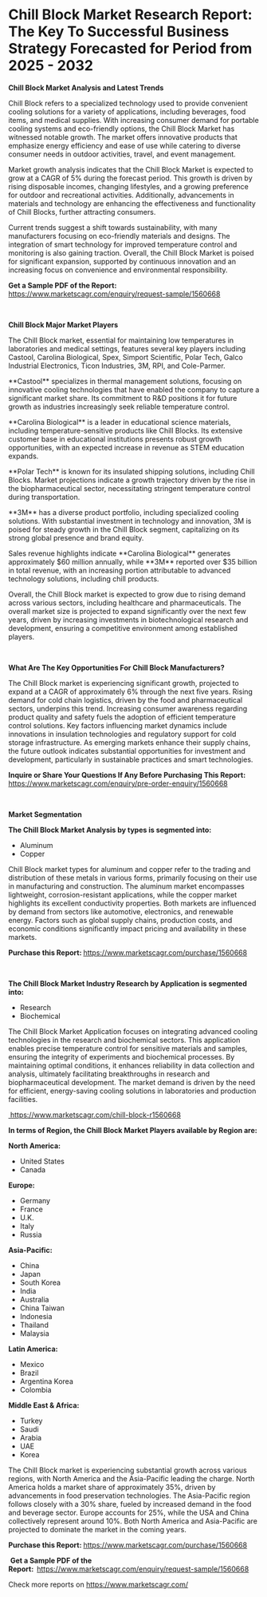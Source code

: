 <p><h1>Chill Block Market Research Report: The Key To Successful Business Strategy Forecasted for Period from 2025 - 2032</h1></p><p><strong>Chill Block Market Analysis and Latest Trends</strong></p>
<p><p>Chill Block refers to a specialized technology used to provide convenient cooling solutions for a variety of applications, including beverages, food items, and medical supplies. With increasing consumer demand for portable cooling systems and eco-friendly options, the Chill Block Market has witnessed notable growth. The market offers innovative products that emphasize energy efficiency and ease of use while catering to diverse consumer needs in outdoor activities, travel, and event management.</p><p>Market growth analysis indicates that the Chill Block Market is expected to grow at a CAGR of 5% during the forecast period. This growth is driven by rising disposable incomes, changing lifestyles, and a growing preference for outdoor and recreational activities. Additionally, advancements in materials and technology are enhancing the effectiveness and functionality of Chill Blocks, further attracting consumers.</p><p>Current trends suggest a shift towards sustainability, with many manufacturers focusing on eco-friendly materials and designs. The integration of smart technology for improved temperature control and monitoring is also gaining traction. Overall, the Chill Block Market is poised for significant expansion, supported by continuous innovation and an increasing focus on convenience and environmental responsibility.</p></p>
<p><strong>Get a Sample PDF of the Report:&nbsp;</strong> <a href="https://www.marketscagr.com/enquiry/request-sample/1560668?utm_campaign=2202&utm_medium=2&utm_source=Github&utm_content=ia&utm_term=16022025&utm_id=chill-block">https://www.marketscagr.com/enquiry/request-sample/1560668</a></p>
<p>&nbsp;</p>
<p><strong>Chill Block Major Market Players</strong></p>
<p><p>The Chill Block market, essential for maintaining low temperatures in laboratories and medical settings, features several key players including Castool, Carolina Biological, Spex, Simport Scientific, Polar Tech, Galco Industrial Electronics, Ticon Industries, 3M, RPI, and Cole-Parmer.</p><p>**Castool** specializes in thermal management solutions, focusing on innovative cooling technologies that have enabled the company to capture a significant market share. Its commitment to R&D positions it for future growth as industries increasingly seek reliable temperature control.</p><p>**Carolina Biological** is a leader in educational science materials, including temperature-sensitive products like Chill Blocks. Its extensive customer base in educational institutions presents robust growth opportunities, with an expected increase in revenue as STEM education expands.</p><p>**Polar Tech** is known for its insulated shipping solutions, including Chill Blocks. Market projections indicate a growth trajectory driven by the rise in the biopharmaceutical sector, necessitating stringent temperature control during transportation.</p><p>**3M** has a diverse product portfolio, including specialized cooling solutions. With substantial investment in technology and innovation, 3M is poised for steady growth in the Chill Block segment, capitalizing on its strong global presence and brand equity.</p><p>Sales revenue highlights indicate **Carolina Biological** generates approximately $60 million annually, while **3M** reported over $35 billion in total revenue, with an increasing portion attributable to advanced technology solutions, including chill products.</p><p>Overall, the Chill Block market is expected to grow due to rising demand across various sectors, including healthcare and pharmaceuticals. The overall market size is projected to expand significantly over the next few years, driven by increasing investments in biotechnological research and development, ensuring a competitive environment among established players.</p></p>
<p>&nbsp;</p>
<p><strong>What Are The Key Opportunities For Chill Block Manufacturers?</strong></p>
<p><p>The Chill Block market is experiencing significant growth, projected to expand at a CAGR of approximately 6% through the next five years. Rising demand for cold chain logistics, driven by the food and pharmaceutical sectors, underpins this trend. Increasing consumer awareness regarding product quality and safety fuels the adoption of efficient temperature control solutions. Key factors influencing market dynamics include innovations in insulation technologies and regulatory support for cold storage infrastructure. As emerging markets enhance their supply chains, the future outlook indicates substantial opportunities for investment and development, particularly in sustainable practices and smart technologies.</p></p>
<p><strong>Inquire or Share Your Questions If Any Before Purchasing This Report:</strong> <a href="https://www.marketscagr.com/enquiry/pre-order-enquiry/1560668?utm_campaign=2202&utm_medium=2&utm_source=Github&utm_content=ia&utm_term=16022025&utm_id=chill-block">https://www.marketscagr.com/enquiry/pre-order-enquiry/1560668</a></p>
<p>&nbsp;</p>
<p><strong>Market Segmentation</strong></p>
<p><strong>The Chill Block Market Analysis by types is segmented into:</strong></p>
<p><ul><li>Aluminum</li><li>Copper</li></ul></p>
<p><p>Chill Block market types for aluminum and copper refer to the trading and distribution of these metals in various forms, primarily focusing on their use in manufacturing and construction. The aluminum market encompasses lightweight, corrosion-resistant applications, while the copper market highlights its excellent conductivity properties. Both markets are influenced by demand from sectors like automotive, electronics, and renewable energy. Factors such as global supply chains, production costs, and economic conditions significantly impact pricing and availability in these markets.</p></p>
<p><strong>Purchase this Report:&nbsp;</strong><a href="https://www.marketscagr.com/purchase/1560668?utm_campaign=2202&utm_medium=2&utm_source=Github&utm_content=ia&utm_term=16022025&utm_id=chill-block">https://www.marketscagr.com/purchase/1560668</a></p>
<p>&nbsp;</p>
<p><strong>The Chill Block Market Industry Research by Application is segmented into:</strong></p>
<p><ul><li>Research</li><li>Biochemical</li></ul></p>
<p><p>The Chill Block Market Application focuses on integrating advanced cooling technologies in the research and biochemical sectors. This application enables precise temperature control for sensitive materials and samples, ensuring the integrity of experiments and biochemical processes. By maintaining optimal conditions, it enhances reliability in data collection and analysis, ultimately facilitating breakthroughs in research and biopharmaceutical development. The market demand is driven by the need for efficient, energy-saving cooling solutions in laboratories and production facilities.</p></p>
<p><a href="https://www.marketscagr.com/chill-block-r1560668?utm_campaign=2202&utm_medium=2&utm_source=Github&utm_content=ia&utm_term=16022025&utm_id=chill-block">&nbsp;https://www.marketscagr.com/chill-block-r1560668</a></p>
<p><strong>In terms of Region, the Chill Block Market Players available by Region are:</strong></p>
<p>
    <p> <strong> North America: </strong>
        <ul>
            <li>United States</li>
            <li>Canada</li>
        </ul>
        </p> 
    <p> <strong> Europe: </strong>
        <ul>
            <li>Germany</li>
            <li>France</li>
            <li>U.K.</li>
            <li>Italy</li>
            <li>Russia</li>
        </ul>
        </p> 
    <p> <strong> Asia-Pacific: </strong>
        <ul>
            <li>China</li>
            <li>Japan</li>
            <li>South Korea</li>
            <li>India</li>
            <li>Australia</li>
            <li>China Taiwan</li>
            <li>Indonesia</li>
            <li>Thailand</li>
            <li>Malaysia</li>
        </ul>
        </p> 
    <p> <strong> Latin America: </strong>
        <ul>
            <li>Mexico</li>
            <li>Brazil</li>
            <li>Argentina Korea</li>
            <li>Colombia</li>
        </ul>
        </p> 
    <p> <strong> Middle East & Africa: </strong>
        <ul>
            <li>Turkey</li>
            <li>Saudi</li>
            <li>Arabia</li>
            <li>UAE</li>
            <li>Korea</li>
        </ul>
    </p>
    </p>
<p><p>The Chill Block market is experiencing substantial growth across various regions, with North America and the Asia-Pacific leading the charge. North America holds a market share of approximately 35%, driven by advancements in food preservation technologies. The Asia-Pacific region follows closely with a 30% share, fueled by increased demand in the food and beverage sector. Europe accounts for 25%, while the USA and China collectively represent around 10%. Both North America and Asia-Pacific are projected to dominate the market in the coming years.</p></p>
<p><strong>Purchase this Report: </strong><a href="https://www.marketscagr.com/purchase/1560668?utm_campaign=2202&utm_medium=2&utm_source=Github&utm_content=ia&utm_term=16022025&utm_id=chill-block">https://www.marketscagr.com/purchase/1560668</a></p>
<p>&nbsp;<strong>Get a Sample PDF of the Report:&nbsp;&nbsp;</strong><a href="https://www.marketscagr.com/enquiry/request-sample/1560668?utm_campaign=2202&utm_medium=2&utm_source=Github&utm_content=ia&utm_term=16022025&utm_id=chill-block">https://www.marketscagr.com/enquiry/request-sample/1560668</a></p>
<p><strong></strong></p>
<p>Check more reports on <a href="https://www.marketscagr.com/?utm_campaign=2202&utm_medium=2&utm_source=Github&utm_content=ia&utm_term=16022025&utm_id=chill-block">https://www.marketscagr.com/</a></p>